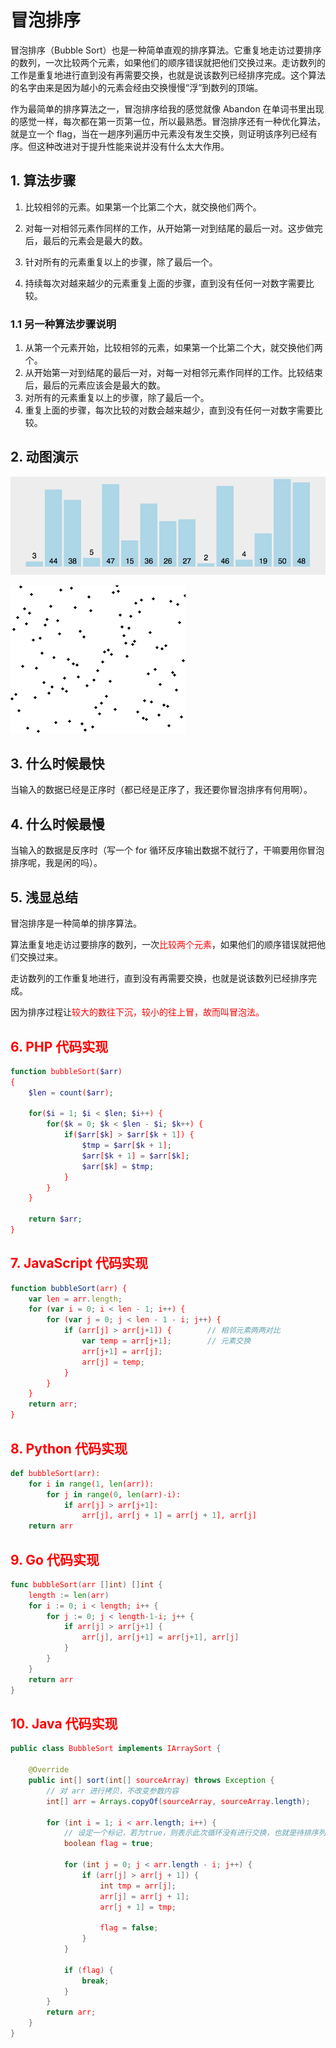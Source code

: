 # 冒泡排序

冒泡排序（Bubble Sort）也是一种简单直观的排序算法。它重复地走访过要排序的数列，一次比较两个元素，如果他们的顺序错误就把他们交换过来。走访数列的工作是重复地进行直到没有再需要交换，也就是说该数列已经排序完成。这个算法的名字由来是因为越小的元素会经由交换慢慢“浮”到数列的顶端。

作为最简单的排序算法之一，冒泡排序给我的感觉就像 Abandon 在单词书里出现的感觉一样，每次都在第一页第一位，所以最熟悉。冒泡排序还有一种优化算法，就是立一个 flag，当在一趟序列遍历中元素没有发生交换，则证明该序列已经有序。但这种改进对于提升性能来说并没有什么太大作用。


## 1. 算法步骤

1. 比较相邻的元素。如果第一个比第二个大，就交换他们两个。

2. 对每一对相邻元素作同样的工作，从开始第一对到结尾的最后一对。这步做完后，最后的元素会是最大的数。

3. 针对所有的元素重复以上的步骤，除了最后一个。

4. 持续每次对越来越少的元素重复上面的步骤，直到没有任何一对数字需要比较。

### 1.1 另一种算法步骤说明

1. 从第一个元素开始，比较相邻的元素，如果第一个比第二个大，就交换他们两个。
2. 从开始第一对到结尾的最后一对，对每一对相邻元素作同样的工作。比较结束后，最后的元素应该会是最大的数。
3. 对所有的元素重复以上的步骤，除了最后一个。
4. 重复上面的步骤，每次比较的对数会越来越少，直到没有任何一对数字需要比较。


## 2. 动图演示

![动图演示](res/bubbleSort.gif)

![动图演示](res/Bubble_sort_animation.gif)


## 3. 什么时候最快

当输入的数据已经是正序时（都已经是正序了，我还要你冒泡排序有何用啊）。


## 4. 什么时候最慢

当输入的数据是反序时（写一个 for 循环反序输出数据不就行了，干嘛要用你冒泡排序呢，我是闲的吗）。

## 5. 浅显总结

冒泡排序是一种简单的排序算法。

算法重复地走访过要排序的数列，一次<font color=red>比较两个元素</font>，如果他们的顺序错误就把他们交换过来。

走访数列的工作重复地进行，直到没有再需要交换，也就是说该数列已经排序完成。

因为排序过程让<font color=red>较大的数往下沉，较小的往上冒</red>，故而叫冒泡法。

## 6. PHP 代码实现
```php
function bubbleSort($arr)
{
    $len = count($arr);
    
    for($i = 1; $i < $len; $i++) {
        for($k = 0; $k < $len - $i; $k++) {
            if($arr[$k] > $arr[$k + 1]) {
                $tmp = $arr[$k + 1];
                $arr[$k + 1] = $arr[$k];
                $arr[$k] = $tmp;
            }
        }
    }

    return $arr;
}
```


## 7. JavaScript 代码实现

```js
function bubbleSort(arr) {
    var len = arr.length;
    for (var i = 0; i < len - 1; i++) {
        for (var j = 0; j < len - 1 - i; j++) {
            if (arr[j] > arr[j+1]) {        // 相邻元素两两对比
                var temp = arr[j+1];        // 元素交换
                arr[j+1] = arr[j];
                arr[j] = temp;
            }
        }
    }
    return arr;
}
```



## 8. Python 代码实现

```python
def bubbleSort(arr):
    for i in range(1, len(arr)):
        for j in range(0, len(arr)-i):
            if arr[j] > arr[j+1]:
                arr[j], arr[j + 1] = arr[j + 1], arr[j]
    return arr
```

## 9. Go 代码实现

```go
func bubbleSort(arr []int) []int {
    length := len(arr)
    for i := 0; i < length; i++ {
        for j := 0; j < length-1-i; j++ {
            if arr[j] > arr[j+1] {
                arr[j], arr[j+1] = arr[j+1], arr[j]
            }
        }
    }
    return arr
}
```

## 10. Java 代码实现

```java
public class BubbleSort implements IArraySort {

    @Override
    public int[] sort(int[] sourceArray) throws Exception {
        // 对 arr 进行拷贝，不改变参数内容
        int[] arr = Arrays.copyOf(sourceArray, sourceArray.length);

        for (int i = 1; i < arr.length; i++) {
            // 设定一个标记，若为true，则表示此次循环没有进行交换，也就是待排序列已经有序，排序已经完成。
            boolean flag = true;

            for (int j = 0; j < arr.length - i; j++) {
                if (arr[j] > arr[j + 1]) {
                    int tmp = arr[j];
                    arr[j] = arr[j + 1];
                    arr[j + 1] = tmp;

                    flag = false;
                }
            }

            if (flag) {
                break;
            }
        }
        return arr;
    }
}
```
